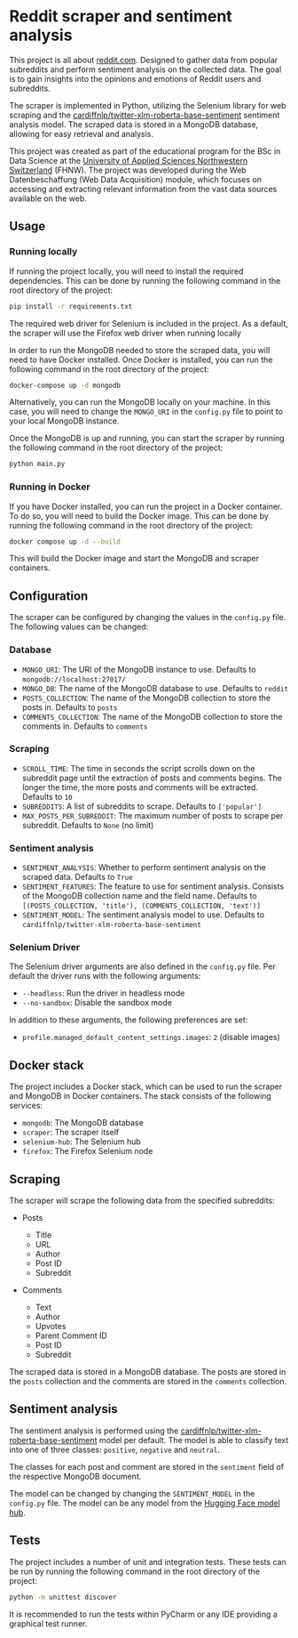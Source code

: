# Reddit scraper and sentiment analysis



This project is all about [reddit.com](https://reddit.com). Designed to gather data from popular subreddits and perform sentiment analysis on the collected data. The goal is to gain insights into the opinions and emotions of Reddit users and subreddits.

The scraper is implemented in Python, utilizing the Selenium library for web scraping and the [cardiffnlp/twitter-xlm-roberta-base-sentiment](https://huggingface.co/cardiffnlp/twitter-xlm-roberta-base-sentiment) sentiment analysis model. The scraped data is stored in a MongoDB database, allowing for easy retrieval and analysis.

This project was created as part of the educational program for the BSc in Data Science at the [University of Applied Sciences Northwestern Switzerland](https://www.fhnw.ch/en/) (FHNW). The project was developed during the Web Datenbeschaffung (Web Data Acquisition) module, which focuses on accessing and extracting relevant information from the vast data sources available on the web.

## Usage

### Running locally

If running the project locally, you will need to install the required dependencies. This can be done by running the following command in the root directory of the project:

```bash
pip install -r requirements.txt
```

The required web driver for Selenium is included in the project. As a default, the scraper will use the Firefox web driver when running locally

In order to run the MongoDB needed to store the scraped data, you will need to have Docker installed. Once Docker is installed, you can run the following command in the root directory of the project:

```bash
docker-compose up -d mongodb
```

Alternatively, you can run the MongoDB locally on your machine. In this case, you will need to change the `MONGO_URI` in the `config.py` file to point to your local MongoDB instance.

Once the MongoDB is up and running, you can start the scraper by running the following command in the root directory of the project:

```bash
python main.py
```

### Running in Docker

If you have Docker installed, you can run the project in a Docker container. To do so, you will need to build the Docker image. This can be done by running the following command in the root directory of the project:

```bash
docker compose up -d --build
```

This will build the Docker image and start the MongoDB and scraper containers. 

## Configuration

The scraper can be configured by changing the values in the `config.py` file. The following values can be changed:

### Database
- `MONGO_URI`: The URI of the MongoDB instance to use. Defaults to `mongodb://localhost:27017/`
- `MONGO_DB`: The name of the MongoDB database to use. Defaults to `reddit`
- `POSTS_COLLECTION`: The name of the MongoDB collection to store the posts in. Defaults to `posts`
- `COMMENTS_COLLECTION`: The name of the MongoDB collection to store the comments in. Defaults to `comments`

### Scraping
- `SCROLL_TIME`: The time in seconds the script scrolls down on the subreddit page until the extraction of posts and comments begins. The longer the time, the more posts and comments will be extracted. Defaults to `10`
- `SUBREDDITS`: A list of subreddits to scrape. Defaults to `['popular']`
- `MAX_POSTS_PER_SUBREDDIT`: The maximum number of posts to scrape per subreddit. Defaults to `None` (no limit)

### Sentiment analysis
- `SENTIMENT_ANALYSIS`: Whether to perform sentiment analysis on the scraped data. Defaults to `True`
- `SENTIMENT_FEATURES`: The feature to use for sentiment analysis. Consists of the MongoDB collection name and the field name. Defaults to `[(POSTS_COLLECTION, 'title'), (COMMENTS_COLLECTION, 'text')]`
- `SENTIMENT_MODEL`: The sentiment analysis model to use. Defaults to `cardiffnlp/twitter-xlm-roberta-base-sentiment`

### Selenium Driver
The Selenium driver arguments are also defined in the `config.py` file. Per default the driver runs with the following arguments:
- `--headless`: Run the driver in headless mode
- `--no-sandbox`: Disable the sandbox mode

In addition to these arguments, the following preferences are set:
- `profile.managed_default_content_settings.images`: `2` (disable images)

## Docker stack

The project includes a Docker stack, which can be used to run the scraper and MongoDB in Docker containers. The stack consists of the following services:

- `mongodb`: The MongoDB database
- `scraper`: The scraper itself
- `selenium-hub`: The Selenium hub
- `firefox`: The Firefox Selenium node

## Scraping

The scraper will scrape the following data from the specified subreddits:
- Posts
  - Title
  - URL
  - Author
  - Post ID
  - Subreddit

- Comments
  - Text
  - Author
  - Upvotes
  - Parent Comment ID
  - Post ID
  - Subreddit

The scraped data is stored in a MongoDB database. The posts are stored in the `posts` collection and the comments are stored in the `comments` collection. 

## Sentiment analysis

The sentiment analysis is performed using the [cardiffnlp/twitter-xlm-roberta-base-sentiment](https://huggingface.co/cardiffnlp/twitter-xlm-roberta-base-sentiment) model per default. The model is able to classify text into one of three classes: `positive`, `negative` and `neutral`.

The classes for each post and comment are stored in the `sentiment` field of the respective MongoDB document. 

The model can be changed by changing the `SENTIMENT_MODEL` in the `config.py` file. The model can be any model from the [Hugging Face model hub](https://huggingface.co/models).

## Tests

The project includes a number of unit and integration tests. These tests can be run by running the following command in the root directory of the project:

```bash
python -m unittest discover
```

It is recommended to run the tests within PyCharm or any IDE providing a graphical test runner.